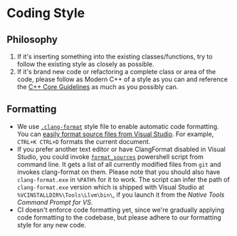 # Coding Style

## Philosophy
1. If it's inserting something into the existing classes/functions, try to follow the existing style as closely as possible.
1. If it's brand new code or refactoring a complete class or area of the code, please follow as Modern C++ of a style as you can and reference the [C++ Core Guidelines](https://github.com/isocpp/CppCoreGuidelines) as much as you possibly can.

## Formatting

- We use [`.clang-format`](https://github.com/microsoft/PowerToys/blob/master/src/.clang-format) style file to enable automatic code formatting. You can [easily format source files from Visual Studio](https://devblogs.microsoft.com/cppblog/clangformat-support-in-visual-studio-2017-15-7-preview-1/). For example, `CTRL+K CTRL+D` formats the current document.
- If you prefer another text editor or have ClangFormat disabled in Visual Studio, you could invoke [`format_sources`](https://github.com/microsoft/PowerToys/blob/master/src/codeAnalysis/format_sources.ps1) powershell script from command line. It gets a list of all currently modified files from `git` and invokes clang-format on them.
Please note that you should also have `clang-format.exe` in `%PATH%` for it to work. The script can infer the path of `clang-format.exe` version which is shipped with Visual Studio at `%VCINSTALLDIR%\Tools\Llvm\bin\`, if you launch it from the *Native Tools Command Prompt for VS*.
- CI doesn't enforce code formatting yet, since we're gradually applying code formatting to the codebase, but please adhere to our formatting style for any new code.

